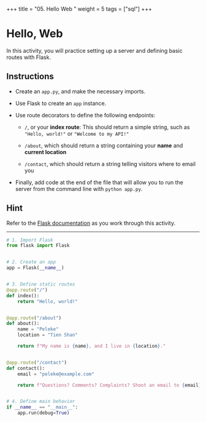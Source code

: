 +++
title = "05. Hello Web "
weight = 5
tags = ["sql"] 
+++

# Hello, Web

In this activity, you will practice setting up a server and defining basic routes with Flask.

## Instructions

* Create an `app.py`, and make the necessary imports.

* Use Flask to create an `app` instance.

* Use route decorators to define the following endpoints:

    * `/`, or your **index route**: This should return a simple string, such as `"Hello, world!"` or `"Welcome to my API!"`

    * `/about`, which should return a string containing your **name** and **current location**

    * `/contact`, which should return a string telling visitors where to email you

* Finally, add code at the end of the file that will allow you to run the server from the command line with `python app.py`.

## Hint

Refer to the [Flask documentation](http://flask.pocoo.org/docs/0.12/quickstart/#a-minimal-application) as you work through this activity.

---

```python
# 1. Import Flask
from flask import Flask


# 2. Create an app
app = Flask(__name__)


# 3. Define static routes
@app.route("/")
def index():
    return "Hello, world!"


@app.route("/about")
def about():
    name = "Peleke"
    location = "Tien Shan"

    return f"My name is {name}, and I live in {location}."


@app.route("/contact")
def contact():
    email = "peleke@example.com"

    return f"Questions? Comments? Complaints? Shoot an email to {email}."


# 4. Define main behavior
if __name__ == "__main__":
    app.run(debug=True)

```